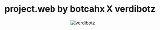 # project.web by botcahx X verdibotz
<p align="center">
  <a href="https://ibb.co/QQX130c"><img src="http://readme-typing-svg.herokuapp.com?color=1C71FA&center=true&vCenter=true&multiline=false&lines=colaboration'+by.;'my+tim+tioxd🗿" alt="verdibotz">
</p>
